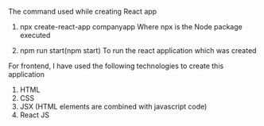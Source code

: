 The command used while creating React app

1) npx create-react-app companyapp
  Where npx is the Node package executed

2) npm run start(npm start)
   To run the react application which was created

For frontend, I have used the following technologies to create this application

1) HTML
2) CSS
3) JSX (HTML elements are combined with javascript code)
4) React JS

